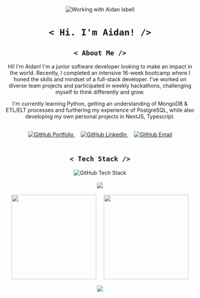 <div align="center"><img src="https://github.com/user-attachments/assets/1a0dacf7-d8a5-4e53-9d7d-e0aecc0a4811" alt="Working with Aidan Isbell"/></div>

<h1 align="center"><code>&lt; Hi. I'm Aidan! /&gt;</code></h1>

<h2 align="center" text-decoration="none"><code>&lt; About Me /&gt;</code></h2>
<p align="center" text-decoration="none">Hi! I'm Aidan! I'm a junior software developer looking to make an impact in the world. Recently, I completed an intensive 16-week bootcamp where I honed the skills and mindset of a full-stack developer. I've worked on diverse team projects and participated in weekly hackathons, challenging myself to think differently and grow.</p>
<p align="center" text-decoration="none">I'm currently learning Python, getting an understanding of MongoDB & ETL/ELT processes and furthering my experience of PostgreSQL, while also developing my own personal projects in NextJS, Typescript.</p>
<br />
<div align="center" text-decoration="none">
  <a href="https://aidanisbell.com/" text-decoration="none">
    <img src="https://github.com/user-attachments/assets/ee42a441-9039-45a2-bf6b-b53ac010350f" alt="GitHub Portfolio"  text-decoration="none"/>
  </a>
  <span>&nbsp;&nbsp;&nbsp;</span>
  <a href="https://www.linkedin.com/in/aidan-isbell-54116420a/" text-decoration="none"> 
    <img src="https://github.com/user-attachments/assets/099132bc-9117-4cc6-9ba8-bda59322f581" alt="GitHub LinkedIn"  text-decoration="none"/>
  </a>
  <span>&nbsp;&nbsp;&nbsp;</span>
  <a href="mailto:githubcontact@aidanisbell.com" text-decoration="none">
    <img src="https://github.com/user-attachments/assets/a465ab93-a581-4987-94ed-45e335dc14c5" alt="GitHub Email"  text-decoration="none"/>
  </a>
</div>
<br />
<h2 align="center"><code>&lt; Tech Stack /&gt;</code></h2>
  
<div align="center">
  <img src="https://github.com/user-attachments/assets/ce07722a-1074-440a-b7e5-f2f9efd0df36" alt="GitHub Tech Stack" />
</div>

<br />

<div align="center">
  <img src="https://streak-stats.demolab.com?user=IOLV&border_radius=8&border=242732&background=0B0C13&currStreakLabel=FFFFFF&stroke=0091E1&ring=0091E1&fire=FFFFFF&currStreakNum=FFFFFF&sideNums=0091E1&sideLabels=FFFFFF&dates=85888D&excludeDaysLabel=85888D" />
</div>


<br />
<div align="center">
  <span align="center">
    <img height="225" align="center" src=https://github-readme-stats-puce-nine-78.vercel.app//api?username=IOLV&theme=react&show_icons=true&bg_color=0b0c13&border_radius=8&icon_color=85888d&title_color=0091e1&border_color=242732 />
  </span>
  <span>&nbsp;&nbsp;&nbsp;</span>
  <span align="center">
    <img height="225" align="center" src=https://github-readme-stats-puce-nine-78.vercel.app//api/top-langs?username=IOLV&theme=react&show_icons=true&bg_color=0b0c13&border_radius=8&icon_color=85888d&title_color=0091e1&border_color=242732 />
  </span>
</div>

<br />

<div align="center">
  <img src=https://github-readme-activity-graph.vercel.app/graph?username=IOLV&theme=react-dark&hide_title=true&line=0091e1&area=true&area_color=0091e1&color=85888d&bg_color=0b0c13&radius=16 />
</div>
